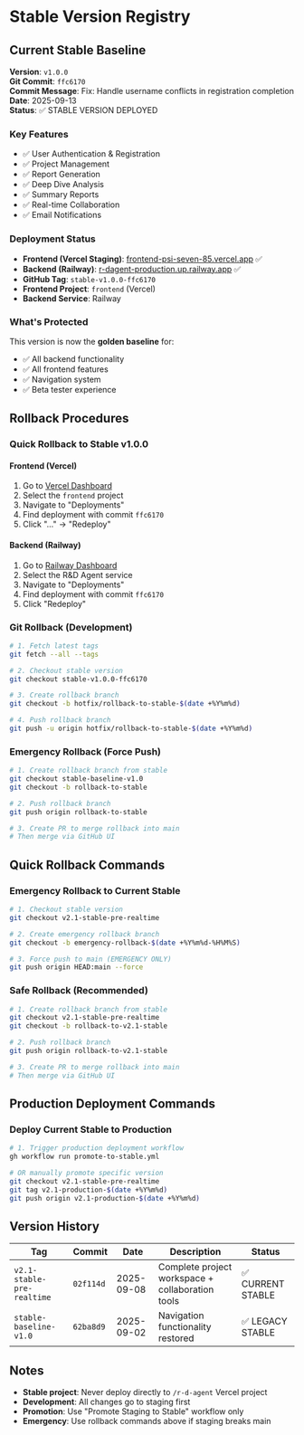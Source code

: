 # Stable Version Registry

## Current Stable Baseline

**Version**: `v1.0.0`  
**Git Commit**: `ffc6170`  
**Commit Message**: Fix: Handle username conflicts in registration completion  
**Date**: 2025-09-13  
**Status**: ✅ STABLE VERSION DEPLOYED

### Key Features
- ✅ User Authentication & Registration
- ✅ Project Management
- ✅ Report Generation
- ✅ Deep Dive Analysis
- ✅ Summary Reports
- ✅ Real-time Collaboration
- ✅ Email Notifications

### Deployment Status
- **Frontend (Vercel Staging)**: [frontend-psi-seven-85.vercel.app](https://frontend-psi-seven-85.vercel.app) ✅
- **Backend (Railway)**: [r-dagent-production.up.railway.app](https://r-dagent-production.up.railway.app) ✅
- **GitHub Tag**: `stable-v1.0.0-ffc6170`
- **Frontend Project**: `frontend` (Vercel)
- **Backend Service**: Railway

### What's Protected
This version is now the **golden baseline** for:
- ✅ All backend functionality 
- ✅ All frontend features
- ✅ Navigation system
- ✅ Beta tester experience

## Rollback Procedures

### Quick Rollback to Stable v1.0.0

#### Frontend (Vercel)
1. Go to [Vercel Dashboard](https://vercel.com)
2. Select the `frontend` project
3. Navigate to "Deployments"
4. Find deployment with commit `ffc6170`
5. Click "..." → "Redeploy"

#### Backend (Railway)
1. Go to [Railway Dashboard](https://railway.app)
2. Select the R&D Agent service
3. Navigate to "Deployments"
4. Find deployment with commit `ffc6170`
5. Click "Redeploy"

### Git Rollback (Development)

```bash
# 1. Fetch latest tags
git fetch --all --tags

# 2. Checkout stable version
git checkout stable-v1.0.0-ffc6170

# 3. Create rollback branch
git checkout -b hotfix/rollback-to-stable-$(date +%Y%m%d)

# 4. Push rollback branch
git push -u origin hotfix/rollback-to-stable-$(date +%Y%m%d)
```

### Emergency Rollback (Force Push)
```bash
# 1. Create rollback branch from stable
git checkout stable-baseline-v1.0
git checkout -b rollback-to-stable

# 2. Push rollback branch
git push origin rollback-to-stable

# 3. Create PR to merge rollback into main
# Then merge via GitHub UI
```

## Quick Rollback Commands

### Emergency Rollback to Current Stable
```bash
# 1. Checkout stable version
git checkout v2.1-stable-pre-realtime

# 2. Create emergency rollback branch
git checkout -b emergency-rollback-$(date +%Y%m%d-%H%M%S)

# 3. Force push to main (EMERGENCY ONLY)
git push origin HEAD:main --force
```

### Safe Rollback (Recommended)
```bash
# 1. Create rollback branch from stable
git checkout v2.1-stable-pre-realtime
git checkout -b rollback-to-v2.1-stable

# 2. Push rollback branch
git push origin rollback-to-v2.1-stable

# 3. Create PR to merge rollback into main
# Then merge via GitHub UI
```

## Production Deployment Commands

### Deploy Current Stable to Production
```bash
# 1. Trigger production deployment workflow
gh workflow run promote-to-stable.yml

# OR manually promote specific version
git checkout v2.1-stable-pre-realtime
git tag v2.1-production-$(date +%Y%m%d)
git push origin v2.1-production-$(date +%Y%m%d)
```

## Version History

| Tag | Commit | Date | Description | Status |
|-----|--------|------|-------------|--------|
| `v2.1-stable-pre-realtime` | `02f114d` | 2025-09-08 | Complete project workspace + collaboration tools | ✅ CURRENT STABLE |
| `stable-baseline-v1.0` | `62ba8d9` | 2025-09-02 | Navigation functionality restored | ✅ LEGACY STABLE |

## Notes

- **Stable project**: Never deploy directly to `/r-d-agent` Vercel project
- **Development**: All changes go to staging first
- **Promotion**: Use "Promote Staging to Stable" workflow only
- **Emergency**: Use rollback commands above if staging breaks main
